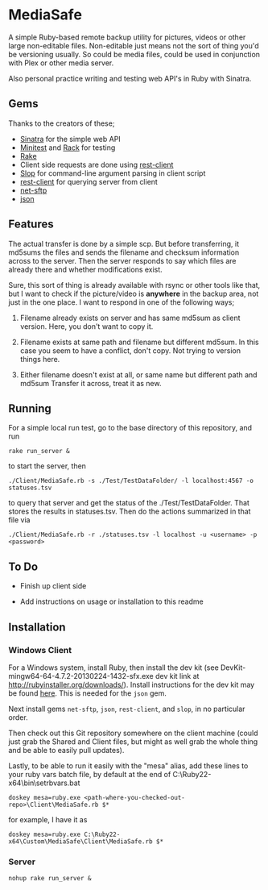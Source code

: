 # MediaSafe

A simple Ruby-based remote backup utility for pictures, videos or other large non-editable files.
Non-editable just means not the sort of thing you'd be versioning usually.
So could be media files, could be used in conjunction with Plex or other media server.

Also personal practice writing and testing web API's in Ruby with Sinatra.

## Gems

Thanks to the creators of these;

* [Sinatra](http://www.sinatrarb.com/) for the simple web API
* [Minitest](http://www.rubydoc.info/gems/minitest/) and [Rack](http://rack.github.io/) for testing
* [Rake](http://rake.rubyforge.org/)
* Client side requests are done using [rest-client](https://github.com/rest-client/rest-client)
* [Slop](https://github.com/leejarvis/slop) for command-line argument parsing in client script
* [rest-client](https://github.com/rest-client/rest-client) for querying server from client
* [net-sftp](https://github.com/net-ssh/net-sftp)
* [json](https://rubygems.org/gems/json/versions/1.8.3)


## Features

The actual transfer is done by a simple scp.
But before transferring, it md5sums the files and sends the filename and checksum information across to the server.
Then the server responds to say which files are already there and whether modifications exist.

Sure, this sort of thing is already available with rsync or other tools like that, but I want to check if the picture/video is **anywhere** in the backup area, not just in the one place.
I want to respond in one of the following ways;

1. Filename already exists on server and has same md5sum as client version.
Here, you don't want to copy it.

1. Filename exists at same path and filename but different md5sum.
In this case you seem to have a conflict, don't copy.
Not trying to version things here.

1. Either filename doesn't exist at all, or same name but different path and md5sum
Transfer it across, treat it as new.

## Running

For a simple local run test, go to the base directory of this repository, and run

	rake run_server &

to start the server, then

	./Client/MediaSafe.rb -s ./Test/TestDataFolder/ -l localhost:4567 -o statuses.tsv

to query that server and get the status of the ./Test/TestDataFolder.
That stores the results in statuses.tsv.
Then do the actions summarized in that file via

	./Client/MediaSafe.rb -r ./statuses.tsv -l localhost -u <username> -p <password>

## To Do

* Finish up client side

* Add instructions on usage or installation to this readme

## Installation

### Windows Client

For a Windows system, install Ruby, then install the dev kit (see DevKit-mingw64-64-4.7.2-20130224-1432-sfx.exe dev kit link at http://rubyinstaller.org/downloads/).
Install instructions for the dev kit may be found [here](https://github.com/oneclick/rubyinstaller/wiki/Development-Kit).
This is needed for the `json` gem.

Next install gems `net-sftp`, `json`, `rest-client`, and `slop`, in no particular order.

Then check out this Git repository somewhere on the client machine (could just grab the Shared and Client files, but might as well grab the whole thing and be able to easily pull updates).

Lastly, to be able to run it easily with the "mesa" alias, add these lines to your ruby vars batch file, by default at the end of C:\Ruby22-x64\bin\setrbvars.bat

	doskey mesa=ruby.exe <path-where-you-checked-out-repo>\Client\MediaSafe.rb $*

for example, I have it as

	doskey mesa=ruby.exe C:\Ruby22-x64\Custom\MediaSafe\Client\MediaSafe.rb $*

### Server

	nohup rake run_server &
